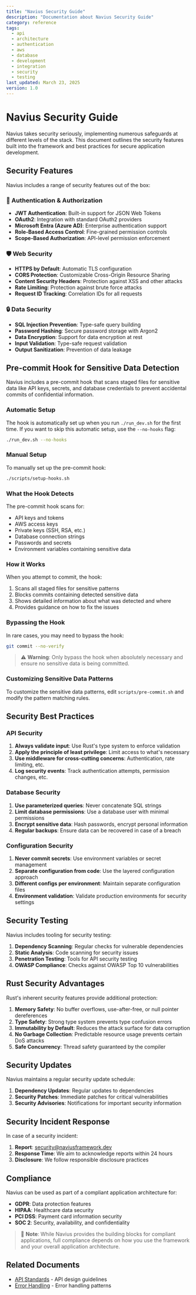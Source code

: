 ```yaml
---
title: "Navius Security Guide"
description: "Documentation about Navius Security Guide"
category: reference
tags:
  - api
  - architecture
  - authentication
  - aws
  - database
  - development
  - integration
  - security
  - testing
last_updated: March 23, 2025
version: 1.0
---
```

# Navius Security Guide

Navius takes security seriously, implementing numerous safeguards at different levels of the stack. This document outlines the security features built into the framework and best practices for secure application development.

## Security Features

Navius includes a range of security features out of the box:

### 🔐 Authentication & Authorization

- **JWT Authentication**: Built-in support for JSON Web Tokens
- **OAuth2**: Integration with standard OAuth2 providers
- **Microsoft Entra (Azure AD)**: Enterprise authentication support
- **Role-Based Access Control**: Fine-grained permission controls
- **Scope-Based Authorization**: API-level permission enforcement

### 🛡️ Web Security

- **HTTPS by Default**: Automatic TLS configuration
- **CORS Protection**: Customizable Cross-Origin Resource Sharing
- **Content Security Headers**: Protection against XSS and other attacks
- **Rate Limiting**: Protection against brute force attacks
- **Request ID Tracking**: Correlation IDs for all requests

### 🔒 Data Security

- **SQL Injection Prevention**: Type-safe query building
- **Password Hashing**: Secure password storage with Argon2
- **Data Encryption**: Support for data encryption at rest
- **Input Validation**: Type-safe request validation
- **Output Sanitization**: Prevention of data leakage

## Pre-commit Hook for Sensitive Data Detection

Navius includes a pre-commit hook that scans staged files for sensitive data like API keys, secrets, and database credentials to prevent accidental commits of confidential information.

### Automatic Setup

The hook is automatically set up when you run `./run_dev.sh` for the first time. If you want to skip this automatic setup, use the `--no-hooks` flag:

```bash
./run_dev.sh --no-hooks
```

### Manual Setup

To manually set up the pre-commit hook:

```bash
./scripts/setup-hooks.sh
```

### What the Hook Detects

The pre-commit hook scans for:

- API keys and tokens
- AWS access keys
- Private keys (SSH, RSA, etc.)
- Database connection strings
- Passwords and secrets
- Environment variables containing sensitive data

### How it Works

When you attempt to commit, the hook:

1. Scans all staged files for sensitive patterns
2. Blocks commits containing detected sensitive data
3. Shows detailed information about what was detected and where
4. Provides guidance on how to fix the issues

### Bypassing the Hook

In rare cases, you may need to bypass the hook:

```bash
git commit --no-verify
```

> ⚠️ **Warning**: Only bypass the hook when absolutely necessary and ensure no sensitive data is being committed.

### Customizing Sensitive Data Patterns

To customize the sensitive data patterns, edit `scripts/pre-commit.sh` and modify the pattern matching rules.

## Security Best Practices

### API Security

1. **Always validate input**: Use Rust's type system to enforce validation
2. **Apply the principle of least privilege**: Limit access to what's necessary
3. **Use middleware for cross-cutting concerns**: Authentication, rate limiting, etc.
4. **Log security events**: Track authentication attempts, permission changes, etc.

### Database Security

1. **Use parameterized queries**: Never concatenate SQL strings
2. **Limit database permissions**: Use a database user with minimal permissions
3. **Encrypt sensitive data**: Hash passwords, encrypt personal information
4. **Regular backups**: Ensure data can be recovered in case of a breach

### Configuration Security

1. **Never commit secrets**: Use environment variables or secret management
2. **Separate configuration from code**: Use the layered configuration approach
3. **Different configs per environment**: Maintain separate configuration files
4. **Environment validation**: Validate production environments for security settings

## Security Testing

Navius includes tooling for security testing:

1. **Dependency Scanning**: Regular checks for vulnerable dependencies
2. **Static Analysis**: Code scanning for security issues
3. **Penetration Testing**: Tools for API security testing
4. **OWASP Compliance**: Checks against OWASP Top 10 vulnerabilities

## Rust Security Advantages

Rust's inherent security features provide additional protection:

1. **Memory Safety**: No buffer overflows, use-after-free, or null pointer dereferences
2. **Type Safety**: Strong type system prevents type confusion errors
3. **Immutability by Default**: Reduces the attack surface for data corruption
4. **No Garbage Collection**: Predictable resource usage prevents certain DoS attacks
5. **Safe Concurrency**: Thread safety guaranteed by the compiler

## Security Updates

Navius maintains a regular security update schedule:

1. **Dependency Updates**: Regular updates to dependencies
2. **Security Patches**: Immediate patches for critical vulnerabilities
3. **Security Advisories**: Notifications for important security information

## Security Incident Response

In case of a security incident:

1. **Report**: [security@naviusframework.dev](mailto:security@naviusframework.dev) 
2. **Response Time**: We aim to acknowledge reports within 24 hours
3. **Disclosure**: We follow responsible disclosure practices

## Compliance

Navius can be used as part of a compliant application architecture for:

- **GDPR**: Data protection features
- **HIPAA**: Healthcare data security
- **PCI DSS**: Payment card information security
- **SOC 2**: Security, availability, and confidentiality

> 📝 **Note**: While Navius provides the building blocks for compliant applications, full compliance depends on how you use the framework and your overall application architecture. 

## Related Documents
- [API Standards](api-standards.md) - API design guidelines
- [Error Handling](error-handling.md) - Error handling patterns

